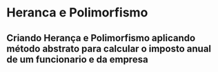 # Heranca e Polimorfismo

## Criando Herança e Polimorfismo aplicando método abstrato para calcular o imposto anual de um funcionario e da empresa
